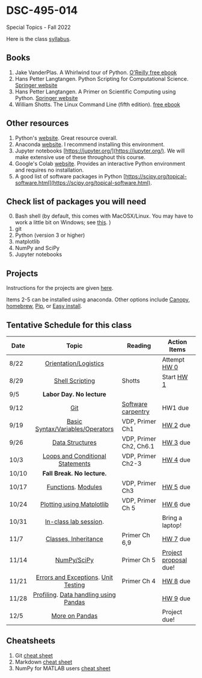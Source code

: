 # DSC-495-014
Special Topics - Fall 2022

Here is the class [syllabus](materials/dsc_495_014_syllabus.pdf). 

## Books

1. Jake VanderPlas. A Whirlwind tour of Python. [O'Reilly free ebook](https://www.oreilly.com/programming/free/files/a-whirlwind-tour-of-python.pdf)
2. Hans Petter Langtangen. Python Scripting for Computational Science. 
[Springer website](https://link.springer.com/book/10.1007%2F978-3-540-73916-6#section=167136&page=1)
3. Hans Petter Langtangen. A Primer on Scientific Computing using Python. 
[Springer website](https://link.springer.com/book/10.1007%2F978-3-662-49887-3)
4. William Shotts. The Linux Command Line (fifth edition). [free ebook](http://linuxcommand.org/tlcl.php)

## Other resources
1. Python's [website](https://www.python.org/). Great resource overall. 
2. Anaconda [website](https://www.anaconda.com/distribution/). I recommend installing this environment.   
3. Jupyter notebooks [https://jupyter.org/](https://jupyter.org/). We will make extensive use of these throughout this course. 
4. Google's Colab [website](https://colab.research.google.com). Provides an interactive Python environment and requires no installation. 
5. A good list of software packages in Python [https://scipy.org/topical-software.html](https://scipy.org/topical-software.html). 
 
## Check list of packages you will need
0. Bash shell (by default, this comes with MacOSX/Linux. You may have to work a little bit on Windows; see [this](https://www.windowscentral.com/how-install-bash-shell-command-line-windows-10). )
1. git 
2. Python (version 3 or higher)
3. matplotlib
4. NumPy and SciPy
5. Jupyter notebooks

## Projects
Instructions for the projects are given [here](materials/projects.pdf).

Items 2-5 can be installed using anaconda. Other options include [Canopy](https://www.enthought.com/product/canopy/), [homebrew](https://docs.brew.sh/Homebrew-and-Python), [Pip](https://pypi.org/project/pip/), or [Easy install](https://setuptools.readthedocs.io/en/latest/easy_install.html). 

## Tentative Schedule for this class
Date | Topic | Reading  | Action Items |
--- | :---: | --- | --- |
8/22 | [Orientation/Logistics](materials/intro.pdf) | | Attempt [HW 0](homework/hw0.md) | 
8/29 | [Shell Scripting](materials/shellscripting.pdf) | Shotts | Start [HW 1](homework/hw1.md) | 
9/5 | **Labor Day. No lecture**| |   | 
9/12 |  [Git](materials/git.pdf) | [Software carpentry](http://swcarpentry.github.io/git-novice/)| HW1 due |
9/19 | [Basic Syntax/Variables/Operators](variables.ipynb) | VDP, Primer Ch1 | [HW 2](homework/hw2.md) due |
9/26 | [Data Structures](datastructures.ipynb)  | VDP, Primer Ch2, Ch6.1 | [HW 3](hw3.ipynb) due |
10/3 | [Loops and Conditional Statements](loopsconditionals.ipynb) | VDP, Primer Ch2-3 | [HW 4](homework/hw4.ipynb) due | 
10/10 |**Fall Break. No lecture.** | | |  
10/17| [Functions](materials/functions.ipynb). [Modules](materials/modules.ipynb) | VDP, Primer Ch3  | [HW 5](homework/hw5.ipynb) due  |  
10/24 | [Plotting using Matplotlib](materials/matplotlib.ipynb) | VDP, Primer Ch 5 | [HW 6](homework/hw6.ipynb) due |
10/31 | [In-class lab session](materials/worksheet.ipynb).   | | Bring a laptop! |
11/7 | [Classes, Inheritance](materials/classes.ipynb)  | Primer Ch 6,9  | [HW 7](materials/worksheet.ipynb) due |
11/14 | [NumPy/SciPy](materials/numpy_scipy.ipynb)  |  Primer Ch 5 | [Project proposal](materials/proj_proposal.md) due!  |  
11/21| [Errors and Exceptions](materials/errorsexceptions.ipynb). [Unit Testing](materials/unittesting.ipynb)  | Primer Ch 4 | [HW 8](homework/hw8.ipynb) due  |
11/28 | [Profiling](materials/profiler.ipynb). [Data handling using Pandas](materials/pandas.ipynb)  |  | [HW 9](main/homework/hw9.ipynb) due |
12/5| [More on Pandas](materials/pandas2.ipynb) | | Project due! | 




## Cheatsheets
1. Git [cheat sheet](https://www.atlassian.com/git/tutorials/atlassian-git-cheatsheet)
2. Markdown [cheat sheet](https://github.com/adam-p/markdown-here/wiki/Markdown-Cheatsheet)
2. NumPy for MATLAB users [cheat sheet](https://docs.scipy.org/doc/numpy/user/numpy-for-matlab-users.html)

